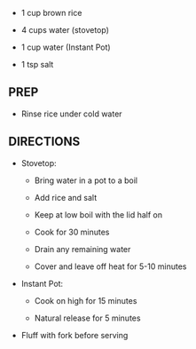 - 1 cup brown rice

- 4 cups water (stovetop)

- 1 cup water (Instant Pot)

- 1 tsp salt

## PREP

- Rinse rice under cold water

## DIRECTIONS

- Stovetop:

    - Bring water in a pot to a boil

    - Add rice and salt

    - Keep at low boil with the lid half on

    - Cook for 30 minutes

    - Drain any remaining water

    - Cover and leave off heat for 5-10 minutes

- Instant Pot:

    - Cook on high for 15 minutes

    - Natural release for 5 minutes

- Fluff with fork before serving
